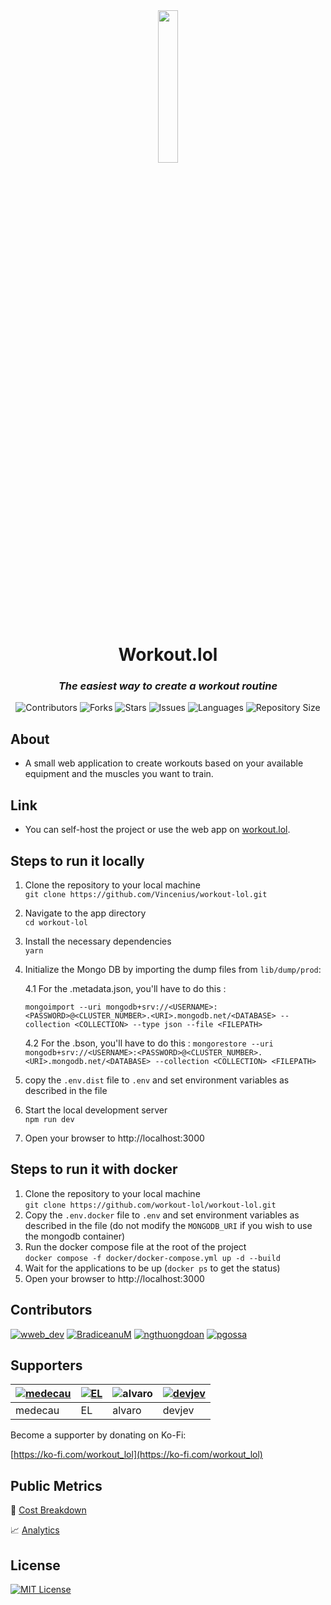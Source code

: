 <div align="center">
<img src="https://github.com/Vincenius/workout-lol/blob/main/public/logo.png?raw=true" width=25% height=25% />
<h1>Workout.lol</h1>
<h3><em>The easiest way to create a workout routine</em></h3>
<p>
<img src="https://img.shields.io/github/contributors/Vincenius/workout-lol?style=plastic" alt="Contributors">
<img src="https://img.shields.io/github/forks/Vincenius/workout-lol" alt="Forks">
<img src="https://img.shields.io/github/stars/Vincenius/workout-lol" alt="Stars">
<!-- <img src="https://img.shields.io/github/license/Vincenius/workout-lol" alt="Licence"> -->
<img src="https://img.shields.io/github/issues/Vincenius/workout-lol" alt="Issues">
<img src="https://img.shields.io/github/languages/count/Vincenius/workout-lol" alt="Languages">
<img src="https://img.shields.io/github/repo-size/Vincenius/workout-lol" alt="Repository Size">
</p>
</div>

## About

- A small web application to create workouts based on your available equipment and the muscles you want to train.

## Link

- You can self-host the project or use the web app on [workout.lol](https://workout.lol).

## Steps to run it locally

1. Clone the repository to your local machine <br>
   `git clone https://github.com/Vincenius/workout-lol.git`
2. Navigate to the app directory <br>
   `cd workout-lol`
3. Install the necessary dependencies <br>
   `yarn`
4. Initialize the Mongo DB by importing the dump files from `lib/dump/prod`:

   4.1 For the <COLLECTION>.metadata.json, you'll have to do this :

   `mongoimport --uri mongodb+srv://<USERNAME>:<PASSWORD>@<CLUSTER_NUMBER>.<URI>.mongodb.net/<DATABASE> --collection <COLLECTION> --type json --file <FILEPATH>`

   4.2 For the <COLLECTION>.bson, you'll have to do this :
   `mongorestore --uri mongodb+srv://<USERNAME>:<PASSWORD>@<CLUSTER_NUMBER>.<URI>.mongodb.net/<DATABASE> --collection <COLLECTION> <FILEPATH>`

5. copy the `.env.dist` file to `.env` and set environment variables as described in the file<br>
6. Start the local development server <br>
   `npm run dev`
7. Open your browser to http://localhost:3000

## Steps to run it with docker

1. Clone the repository to your local machine <br>
   `git clone https://github.com/workout-lol/workout-lol.git`
2. Copy the `.env.docker` file to `.env` and set environment variables as described in the file (do not modify the `MONGODB_URI` if you wish to use the mongodb container) <br>
3. Run the docker compose file at the root of the project <br>
   `docker compose -f docker/docker-compose.yml up -d --build`
4. Wait for the applications to be up (`docker ps` to get the status) <br>
5. Open your browser to http://localhost:3000

## Contributors

[![wweb_dev](https://github-production-user-asset-6210df.s3.amazonaws.com/43953403/248202602-f81b0cf6-1394-4ab8-8ddf-4352bd8dbe7d.jpg)](https://twitter.com/wweb_dev)
[![BradiceanuM](https://github-production-user-asset-6210df.s3.amazonaws.com/43953403/248202501-4d5ae3c3-b83b-4a2c-b7e2-0e38705f5487.jpg)](https://twitter.com/BradiceanuM)
[![ngthuongdoan](https://github-production-user-asset-6210df.s3.amazonaws.com/43953403/251365548-f713917f-93f9-416b-af75-24bfed8dd2f5.jpg)](https://github.com/ngthuongdoan)
[![pgossa](https://github-production-user-asset-6210df.s3.amazonaws.com/43953403/253865352-2b599778-295d-4703-8a5e-10d14fce042e.png)](https://github.com/pgossa)

## Supporters

| [![medecau](https://github-production-user-asset-6210df.s3.amazonaws.com/43953403/252555917-a6ef8d46-c9ec-46c9-9fff-bdbf3653ddaa.png)](https://ko-fi.com/C1C7RPVB) | [![EL](https://github-production-user-asset-6210df.s3.amazonaws.com/43953403/252555938-e0cd7e03-27da-4b10-8e68-e1060dd05e02.jpg)](https://ko-fi.com/S6S3169OG) | ![alvaro](https://github.com/Vincenius/workout-lol/assets/43953403/f476691e-3739-4a22-8692-a9b33a92a94a) | [![devjev](https://github-production-user-asset-6210df.s3.amazonaws.com/43953403/252653717-455dc7f8-e5c7-448d-835e-f87c27f0423c.png)](https://github.com/devjev) |
| ------------------------------------------------------------------------------------------------------------------------------------------------------------------ | -------------------------------------------------------------------------------------------------------------------------------------------------------------- | -------------------------------------------------------------------------------------------------------- | ---------------------------------------------------------------------------------------------------------------------------------------------------------------- |
| medecau                                                                                                                                                            | EL                                                                                                                                                             | alvaro                                                                                                   | devjev                                                                                                                                                           |

Become a supporter by donating on Ko-Fi:

[https://ko-fi.com/workout_lol](https://ko-fi.com/workout_lol)

## Public Metrics

💸 [Cost Breakdown](https://docs.google.com/spreadsheets/d/1BeSvsyMg2c1Fz7RAyO2AC3g_12JAGNLaepGFbN_aYOo/edit#gid=0)

📈 [Analytics](https://analytics.vincentwill.com/share/js1wXvxU/Workout.lol)

## License

[![MIT License](https://img.shields.io/badge/License-MIT-green.svg)](https://choosealicense.com/licenses/mit/)
